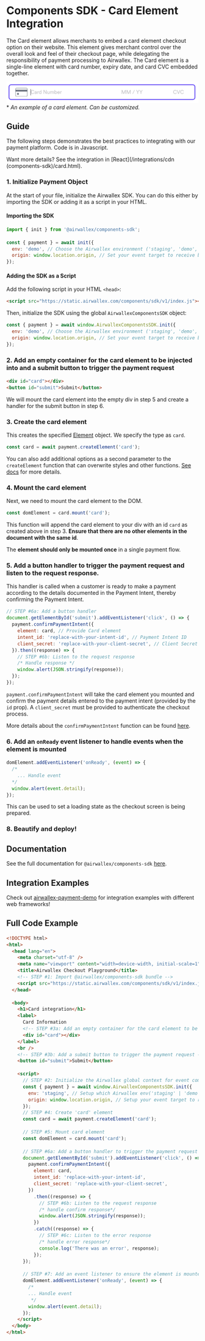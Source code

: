 # Components SDK - Card Element Integration

The Card element allows merchants to embed a card element checkout option on their website. This element gives merchant control over the overall look and feel of their checkout page, while delegating the responsibility of payment processing to Airwallex. The Card element is a single-line element with card number, expiry date, and card CVC embedded together.

![](assets/card.png) \* _An example of a card element. Can be customized._

## Guide

The following steps demonstrates the best practices to integrating with our payment platform. Code is in Javascript.

Want more details? See the integration in [React](/integrations/cdn (components-sdk)/card.html).

### 1. Initialize Payment Object

At the start of your file, initialize the Airwallex SDK. You can do this either by importing the SDK or adding it as a script in your HTML.

#### Importing the SDK

```js
import { init } from '@airwallex/components-sdk';

const { payment } = await init({
  env: 'demo', // Choose the Airwallex environment ('staging', 'demo', or 'prod')
  origin: window.location.origin, // Set your event target to receive browser event messages
});
```

#### Adding the SDK as a Script

Add the following script in your HTML `<head>`:

```html
<script src="https://static.airwallex.com/components/sdk/v1/index.js"></script>
```

Then, initialize the SDK using the global `AirwallexComponentsSDK` object:

```js
const { payment } = await window.AirwallexComponentsSDK.init({
  env: 'demo', // Choose the Airwallex environment ('staging', 'demo', or 'prod')
  origin: window.location.origin, // Set your event target to receive browser event messages
});
```

### 2. Add an empty container for the card element to be injected into and a submit button to trigger the payment request

```html
<div id="card"></div>
<button id="submit">Submit</button>
```

We will mount the card element into the empty div in step 5 and create a handler for the submit button in step 6.

### 3. Create the card element

This creates the specified [Element](/docs-components-sdk#Element) object. We specify the type as `card`.

```js
const card = await payment.createElement('card');
```

You can also add additional options as a second parameter to the `createElement` function that can overwrite styles and other functions. [See docs](/docs-components-sdk#createElement) for more details.

### 4. Mount the card element

Next, we need to mount the card element to the DOM.

```js
const domElement = card.mount('card');
```

This function will append the card element to your div with an id `card` as created above in step 3. **Ensure that there are no other elements in the document with the same id**.

The **element should only be mounted once** in a single payment flow.

### 5. Add a button handler to trigger the payment request and listen to the request response.

This handler is called when a customer is ready to make a payment according to the details documented in the Payment Intent, thereby confirming the Payment Intent.

```js
// STEP #6a: Add a button handler
document.getElementById('submit').addEventListener('click', () => {
  payment.confirmPaymentIntent({
    element: card, // Provide Card element
    intent_id: 'replace-with-your-intent-id', // Payment Intent ID
    client_secret: 'replace-with-your-client-secret', // Client Secret
  }).then((response) => {
    // STEP #6b: Listen to the request response
    /* Handle response */
    window.alert(JSON.stringify(response));
  });
});
```

`payment.confirmPaymentIntent` will take the card element you mounted and confirm the payment details entered to the payment intent (provided by the `id` prop). A `client_secret` must be provided to authenticate the checkout process.

More details about the `confirmPaymentIntent` function can be found [here](/docs-components-sdk#confirmPaymentIntent).

### 6. Add an `onReady` event listener to handle events when the element is mounted

```js
domElement.addEventListener('onReady', (event) => {
  /*
    ... Handle event
  */
  window.alert(event.detail);
});
```

This can be used to set a loading state as the checkout screen is being prepared.

### 8. Beautify and deploy!

## Documentation

See the full documentation for `@airwallex/components-sdk` [here](/docs).

## Integration Examples

Check out [airwallex-payment-demo](/../../tree/master) for integration examples with different web frameworks!

## Full Code Example

```html
<!DOCTYPE html>
<html>
  <head lang="en">
    <meta charset="utf-8" />
    <meta name="viewport" content="width=device-width, initial-scale=1" />
    <title>Airwallex Checkout Playground</title>
    <!-- STEP #1: Import @airwallex/components-sdk bundle -->
    <script src="https://static.airwallex.com/components/sdk/v1/index.js"></script>
  </head>

  <body>
    <h1>Card integration</h1>
    <label>
      Card Information
      <!-- STEP #3a: Add an empty container for the card element to be injected into -->
      <div id="card"></div>
    </label>
    <br />
    <!-- STEP #3b: Add a submit button to trigger the payment request -->
    <button id="submit">Submit</button>

    <script>
      // STEP #2: Initialize the Airwallex global context for event communication
      const { payment } = await window.AirwallexComponentsSDK.init({
        env: 'staging', // Setup which Airwallex env('staging' | 'demo' | 'prod') to integrate with
        origin: window.location.origin, // Setup your event target to receive the browser events message
      });
      // STEP #4: Create 'card' element
      const card = await payment.createElement('card');

      // STEP #5: Mount card element
      const domElement = card.mount('card');

      // STEP #6a: Add a button handler to trigger the payment request
      document.getElementById('submit').addEventListener('click', () => {
        payment.confirmPaymentIntent({
          element: card,
          intent_id: 'replace-with-your-intent-id',
          client_secret: 'replace-with-your-client-secret',
        })
          .then((response) => {
            // STEP #6b: Listen to the request response
            /* handle confirm response*/
            window.alert(JSON.stringify(response));
          })
          .catch((response) => {
            // STEP #6c: Listen to the error response
            /* handle error response*/
            console.log('There was an error', response);
          });
      });

      // STEP #7: Add an event listener to ensure the element is mounted
      domElement.addEventListener('onReady', (event) => {
        /*
        ... Handle event
         */
        window.alert(event.detail);
      });
    </script>
  </body>
</html>
```
